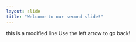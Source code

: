 ```yaml
---
layout: slide
title: "Welcome to our second slide!"
---
```

this is a modified line
Use the left arrow to go back!
